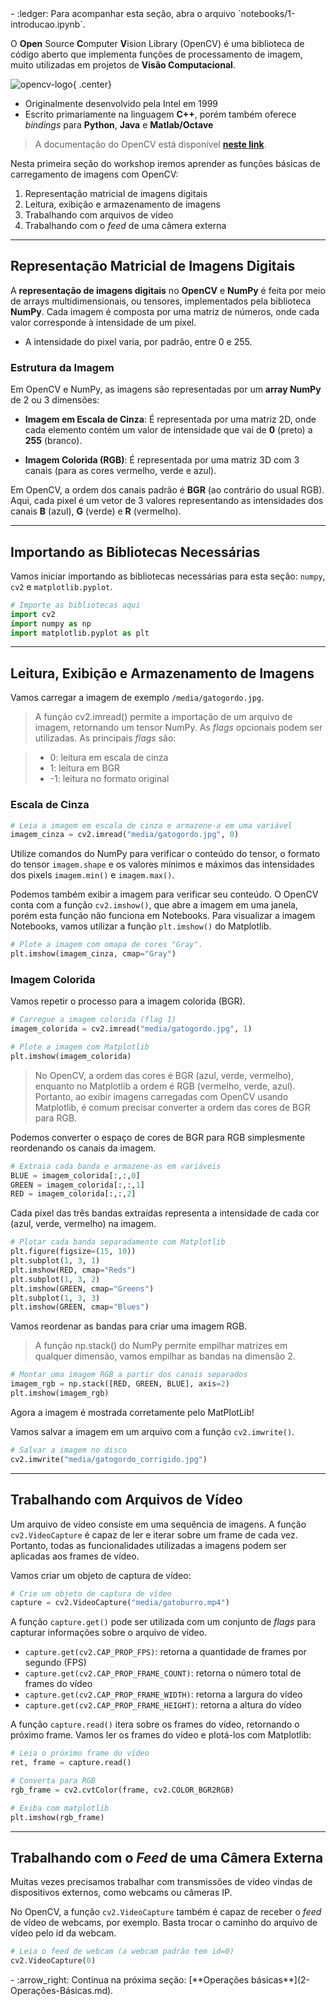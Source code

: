 <div class="grid cards" markdown>
- :ledger: Para acompanhar esta seção, abra o arquivo `notebooks/1-introducao.ipynb`.
</div>

O **Open** Source **C**omputer **V**ision Library (OpenCV) é uma biblioteca de código aberto que implementa funções de processamento de imagem, muito utilizadas em projetos de **Visão Computacional**.

![opencv-logo](https://miro.medium.com/v2/resize:fit:1400/0*uN4f5hAwHzHLUagL){ .center}

- Originalmente desenvolvido pela Intel em 1999
- Escrito primariamente na linguagem **C++**, porém também oferece *bindings* para **Python**, **Java** e **Matlab/Octave**

> A documentação do OpenCV está disponível [**neste link**](https://docs.opencv.org/4.x/d6/d00/tutorial_py_root.html).

Nesta primeira seção do workshop iremos aprender as funções básicas de carregamento de imagens com OpenCV:

1. Representação matricial de imagens digitais
2. Leitura, exibição e armazenamento de imagens
3. Trabalhando com arquivos de vídeo
4. Trabalhando com o *feed* de uma câmera externa

---
## Representação Matricial de Imagens Digitais

A **representação de imagens digitais** no **OpenCV** e **NumPy** é feita por meio de arrays multidimensionais, ou tensores, implementados pela biblioteca **NumPy**. Cada imagem é composta por uma matriz de números, onde cada valor corresponde à intensidade de um pixel.

- A intensidade do pixel varia, por padrão, entre 0 e 255.

### Estrutura da Imagem
Em OpenCV e NumPy, as imagens são representadas por um **array NumPy** de 2 ou 3 dimensões:

- **Imagem em Escala de Cinza**: É representada por uma matriz 2D, onde cada elemento contém um valor de intensidade que vai de **0** (preto) a **255** (branco).

- **Imagem Colorida (RGB)**: É representada por uma matriz 3D com 3 canais (para as cores vermelho, verde e azul).

Em OpenCV, a ordem dos canais padrão é **BGR** (ao contrário do usual RGB). Aqui, cada pixel é um vetor de 3 valores representando as intensidades dos canais **B** (azul), **G** (verde) e **R** (vermelho).

---
## Importando as Bibliotecas Necessárias

Vamos iniciar importando as bibliotecas necessárias para esta seção: `numpy`, `cv2` e `matplotlib.pyplot`.

```python
# Importe as bibliotecas aqui
import cv2  
import numpy as np 
import matplotlib.pyplot as plt 
```

---
## Leitura, Exibição e Armazenamento de Imagens

Vamos carregar a imagem de exemplo `/media/gatogordo.jpg`.

> A função cv2.imread() permite a importação de um arquivo de imagem, retornando um tensor NumPy. As *flags* opcionais podem ser utilizadas. As principais *flags* são:

>- 0: leitura em escala de cinza
>- 1: leitura em BGR
>- -1: leitura no formato original

### Escala de Cinza

```python
# Leia a imagem em escala de cinza e armazene-a em uma variável
imagem_cinza = cv2.imread("media/gatogordo.jpg", 0)
```

Utilize comandos do NumPy para verificar o conteúdo do tensor, o formato do tensor `imagem.shape` e os valores mínimos e máximos das intensidades dos pixels `imagem.min()` e `imagem.max()`. 

Podemos também exibir a imagem para verificar seu conteúdo. O OpenCV conta com a função `cv2.imshow()`, que abre a imagem em uma janela, porém esta função não funciona em Notebooks. Para visualizar a imagem Notebooks, vamos utilizar a função `plt.imshow()` do Matplotlib.

```python
# Plote a imagem com omapa de cores "Gray".
plt.imshow(imagem_cinza, cmap="Gray")
```

### Imagem Colorida

Vamos repetir o processo para a imagem colorida (BGR).

```python
# Carregue a imagem colorida (flag 1)
imagem_colorida = cv2.imread("media/gatogordo.jpg", 1)

# Plote a imagem com Matplotlib
plt.imshow(imagem_colorida)
```

> No OpenCV, a ordem das cores é BGR (azul, verde, vermelho), enquanto no Matplotlib a ordem é RGB (vermelho, verde, azul). Portanto, ao exibir imagens carregadas com OpenCV usando Matplotlib, é comum precisar converter a ordem das cores de BGR para RGB.

Podemos converter o espaço de cores de BGR para RGB simplesmente reordenando os canais da imagem.

```python
# Extraia cada banda e armazene-as em variáveis
BLUE = imagem_colorida[:,:,0]
GREEN = imagem_colorida[:,:,1]
RED = imagem_colorida[:,:,2]
```

Cada pixel das três bandas extraídas representa a intensidade de cada cor (azul, verde, vermelho) na imagem.

```python
# Plotar cada banda separadamente com Matplotlib
plt.figure(figsize=(15, 10))
plt.subplot(1, 3, 1)
plt.imshow(RED, cmap="Reds")
plt.subplot(1, 3, 2)
plt.imshow(GREEN, cmap="Greens")
plt.subplot(1, 3, 3)
plt.imshow(GREEN, cmap="Blues")
```

Vamos reordenar as bandas para criar uma imagem RGB.

> A função np.stack() do NumPy permite empilhar matrizes em qualquer dimensão, vamos empilhar as bandas na dimensão 2.

```python
# Montar uma imagem RGB a partir dos canais separados
imagem_rgb = np.stack([RED, GREEN, BLUE], axis=2)
plt.imshow(imagem_rgb)
```

Agora a imagem é mostrada corretamente pelo MatPlotLib!

Vamos salvar a imagem em um arquivo com a função `cv2.imwrite()`.

```python
# Salvar a imagem no disco
cv2.imwrite("media/gatogordo_corrigido.jpg")
```

---
## Trabalhando com Arquivos de Vídeo

Um arquivo de vídeo consiste em uma sequência de imagens. A função `cv2.VideoCapture` é capaz de ler e iterar sobre um frame de cada vez. Portanto, todas as funcionalidades utilizadas a imagens podem ser aplicadas aos frames de vídeo.

Vamos criar um objeto de captura de vídeo:

```python
# Crie um objeto de captura de vídeo
capture = cv2.VideoCapture("media/gatoburro.mp4")
```

A função `capture.get()` pode ser utilizada com um conjunto de *flags* para capturar informações sobre o arquivo de vídeo.

- `capture.get(cv2.CAP_PROP_FPS)`: retorna a quantidade de frames por segundo (FPS)
- `capture.get(cv2.CAP_PROP_FRAME_COUNT)`: retorna o número total de frames do vídeo
- `capture.get(cv2.CAP_PROP_FRAME_WIDTH)`: retorna a largura do vídeo
- `capture.get(cv2.CAP_PROP_FRAME_HEIGHT)`: retorna a altura do vídeo

A função `capture.read()` itera sobre os frames do vídeo, retornando o próximo frame. Vamos ler os frames do vídeo e plotá-los com Matplotlib:

```python
# Leia o próximo frame do vídeo
ret, frame = capture.read()

# Converta para RGB
rgb_frame = cv2.cvtColor(frame, cv2.COLOR_BGR2RGB)

# Exiba com matplotlib
plt.imshow(rgb_frame)
```

---
## Trabalhando com o *Feed* de uma Câmera Externa

Muitas vezes precisamos trabalhar com transmissões de vídeo vindas de dispositivos externos, como webcams ou câmeras IP.

No OpenCV, a função `cv2.VideoCapture` também é capaz de receber o *feed* de vídeo de webcams, por exemplo. Basta trocar o caminho do arquivo de vídeo pelo id da webcam.

```python
# Leia o feed de webcam (a webcam padrão tem id=0)
cv2.VideoCapture(0)
```

<div class="grid cards" markdown>
- :arrow_right:  Continua na próxima seção: [**Operações básicas**](2-Operações-Básicas.md).
</div>